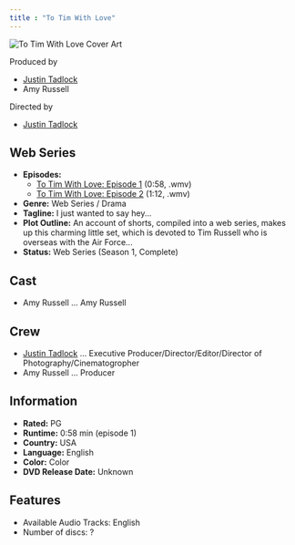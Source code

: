 ```yaml
---
title : "To Tim With Love"
---
```


![To Tim With Love Cover Art](http://justintadlock.com/wp-content/uploads/2007/02/to-tim-with-love-small.jpg)

Produced by

- [Justin Tadlock](/about)
- Amy Russell

Directed by

- [Justin Tadlock](/about)

## Web Series

- **Episodes:**
	- [To Tim With Love: Episode 1](/warehouse/films/to-tim-with-love/episodes/s1e1.wmv) (0:58, .wmv)
	- [To Tim With Love: Episode 2](/warehouse/films/to-tim-with-love/episodes/s1e2.wmv) (1:12, .wmv)
- **Genre:** Web Series / Drama
- **Tagline:** I just wanted to say hey...
- **Plot Outline:** An account of shorts, compiled into a web series, makes up this charming little set, which is devoted to Tim Russell who is overseas with the Air Force...
- **Status:** Web Series (Season 1, Complete)

## Cast

- Amy Russell ... Amy Russell

## Crew

- [Justin Tadlock](/about) ... Executive Producer/Director/Editor/Director of Photography/Cinematogropher
- Amy Russell ... Producer

## Information

- **Rated:** PG
- **Runtime:** 0:58 min (episode 1)
- **Country:** USA
- **Language:** English
- **Color:** Color
- **DVD Release Date:** Unknown

## Features

- Available Audio Tracks: English
- Number of discs: ?
